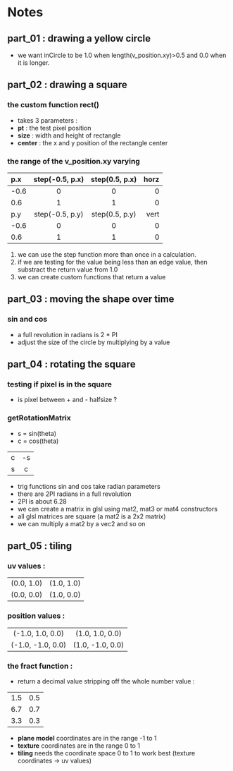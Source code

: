 # Notes

## part_01 : drawing a yellow circle
- we want inCircle to be 1.0 when length(v_position.xy)>0.5
  and 0.0 when it is longer.
  
## part_02 : drawing a square
### the custom function rect()
- takes 3 parameters :
- **pt** : the test pixel position
- **size** : width and height of rectangle
- **center** : the x and y position of the rectangle center

### the range of the v_position.xy varying

| p.x  | step(-0.5, p.x) | step(0.5, p.x) | horz |
| :--- | :-------------: | :------------: | ---: |
| -0.6 | 0               | 0              | 0    |
| 0.6  | 1               | 1              | 0    |
| p.y  | step(-0.5, p.y) | step(0.5, p.y) | vert |
| -0.6 | 0               | 0              | 0    |
| 0.6  | 1               | 1              | 0    |

1. we can use the step function more than once in a calculation.
2. if we are testing for the value being less than an edge value,
   then substract the return value from 1.0
3. we can create custom functions that return a value

## part_03 : moving the shape over time
### sin and cos
- a full revolution in radians is 2 * PI
- adjust the size of the circle by multiplying by a value

## part_04 : rotating the square 
### testing if pixel is in the square 
- is pixel between + and - halfsize ?

### getRotationMatrix 
- s = sin(theta)
- c = cos(theta)

|      |      |
| :--: | :--: |
| c    | -s   |
| s    | c    |

- trig functions sin and cos take radian parameters
- there are 2PI radians in a full revolution
- 2PI is about 6.28
- we can create a matrix in glsl using mat2, mat3 or mat4 constructors
- all glsl matrices are square (a mat2 is a 2x2 matrix)
- we can multiply a mat2 by a vec2 and so on

## part_05 : tiling
### uv values :

|            |            |
| :--------: | :--------: |
| (0.0, 1.0) | (1.0, 1.0) |
| (0.0, 0.0) | (1.0, 0.0) |

### position values : 

|                   |                  |
| :---------------: | :--------------: |
| (-1.0, 1.0, 0.0)  | (1.0, 1.0, 0.0)  |
| (-1.0, -1.0, 0.0) | (1.0, -1.0, 0.0) |

### the fract function :
- return a decimal value stripping off the whole number value :
  
|       |       |
| :---: | :---: |
| 1.5   | 0.5   |
| 6.7   | 0.7   |
| 3.3   | 0.3   |

- **plane model** coordinates are in the range -1 to 1
- **texture** coordinates are in the range 0 to 1
- **tiling** needs the coordinate space 0 to 1 to work best (texture coordinates -> uv values)
